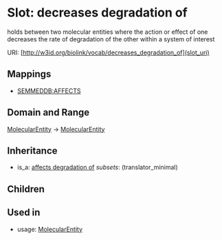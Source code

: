 # Slot: decreases degradation of


holds between two molecular entities where the action or effect of one decreases the rate of degradation of the other within a system of interest

URI: [http://w3id.org/biolink/vocab/decreases_degradation_of](slot_uri)
## Mappings

 * [SEMMEDDB:AFFECTS](http://purl.obolibrary.org/obo/SEMMEDDB_AFFECTS)
## Domain and Range

[MolecularEntity](MolecularEntity.md) -> [MolecularEntity](MolecularEntity.md)
## Inheritance

 *  is_a: [affects degradation of](affects_degradation_of.md) *subsets*: (translator_minimal)
## Children

## Used in

 *  usage: [MolecularEntity](MolecularEntity.md)
